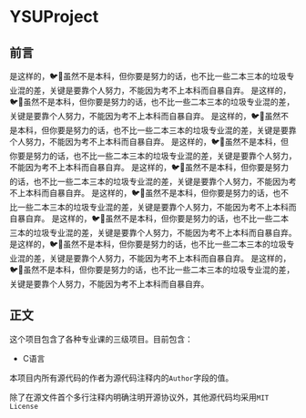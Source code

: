 # YSUProject

## 前言

是这样的，🐦🧱虽然不是本科，但你要是努力的话，也不比一些二本三本的垃圾专业混的差，关键是要靠个人努力，不能因为考不上本科而自暴自弃。 是这样的，🐦🧱虽然不是本科，但你要是努力的话，也不比一些二本三本的垃圾专业混的差，关键是要靠个人努力，不能因为考不上本科而自暴自弃。 是这样的，🐦🧱虽然不是本科，但你要是努力的话，也不比一些二本三本的垃圾专业混的差，关键是要靠个人努力，不能因为考不上本科而自暴自弃。 是这样的，🐦🧱虽然不是本科，但你要是努力的话，也不比一些二本三本的垃圾专业混的差，关键是要靠个人努力，不能因为考不上本科而自暴自弃。 是这样的，🐦🧱虽然不是本科，但你要是努力的话，也不比一些二本三本的垃圾专业混的差，关键是要靠个人努力，不能因为考不上本科而自暴自弃。 是这样的，🐦🧱虽然不是本科，但你要是努力的话，也不比一些二本三本的垃圾专业混的差，关键是要靠个人努力，不能因为考不上本科而自暴自弃。 是这样的，🐦🧱虽然不是本科，但你要是努力的话，也不比一些二本三本的垃圾专业混的差，关键是要靠个人努力，不能因为考不上本科而自暴自弃。 是这样的，🐦🧱虽然不是本科，但你要是努力的话，也不比一些二本三本的垃圾专业混的差，关键是要靠个人努力，不能因为考不上本科而自暴自弃。 是这样的，🐦🧱虽然不是本科，但你要是努力的话，也不比一些二本三本的垃圾专业混的差，关键是要靠个人努力，不能因为考不上本科而自暴自弃。 

## 正文

这个项目包含了各种专业课的三级项目。目前包含：

* C语言

本项目内所有源代码的作者为源代码注释内的`Author`字段的值。

除了在源文件首个多行注释内明确注明开源协议外，其他源代码均采用`MIT License`
